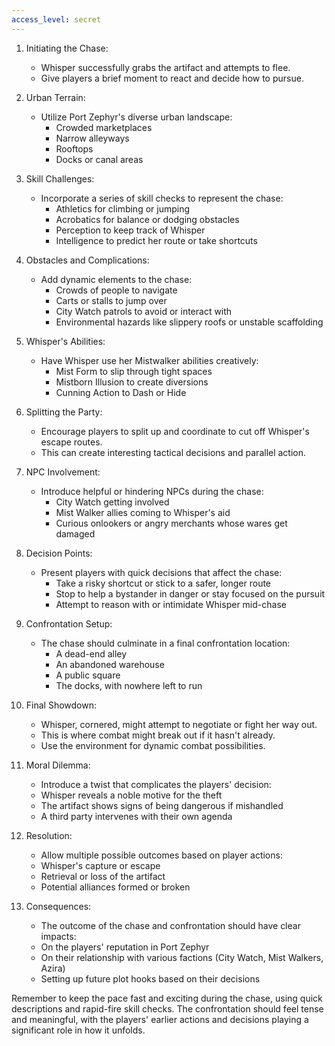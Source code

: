 ```yaml
---
access_level: secret
---
```


1. Initiating the Chase:
   - Whisper successfully grabs the artifact and attempts to flee.
   - Give players a brief moment to react and decide how to pursue.

2. Urban Terrain:
   - Utilize Port Zephyr's diverse urban landscape:
     - Crowded marketplaces
     - Narrow alleyways
     - Rooftops
     - Docks or canal areas

3. Skill Challenges:
   - Incorporate a series of skill checks to represent the chase:
     - Athletics for climbing or jumping
     - Acrobatics for balance or dodging obstacles
     - Perception to keep track of Whisper
     - Intelligence to predict her route or take shortcuts

4. Obstacles and Complications:
   - Add dynamic elements to the chase:
     - Crowds of people to navigate
     - Carts or stalls to jump over
     - City Watch patrols to avoid or interact with
     - Environmental hazards like slippery roofs or unstable scaffolding

5. Whisper's Abilities:
   - Have Whisper use her Mistwalker abilities creatively:
     - Mist Form to slip through tight spaces
     - Mistborn Illusion to create diversions
     - Cunning Action to Dash or Hide

6. Splitting the Party:
   - Encourage players to split up and coordinate to cut off Whisper's escape routes.
   - This can create interesting tactical decisions and parallel action.

7. NPC Involvement:
   - Introduce helpful or hindering NPCs during the chase:
     - City Watch getting involved
     - Mist Walker allies coming to Whisper's aid
     - Curious onlookers or angry merchants whose wares get damaged

8. Decision Points:
   - Present players with quick decisions that affect the chase:
     - Take a risky shortcut or stick to a safer, longer route
     - Stop to help a bystander in danger or stay focused on the pursuit
     - Attempt to reason with or intimidate Whisper mid-chase

9. Confrontation Setup:
   - The chase should culminate in a final confrontation location:
     - A dead-end alley
     - An abandoned warehouse
     - A public square
     - The docks, with nowhere left to run

10. Final Showdown:
    - Whisper, cornered, might attempt to negotiate or fight her way out.
    - This is where combat might break out if it hasn't already.
    - Use the environment for dynamic combat possibilities.

11. Moral Dilemma:
    - Introduce a twist that complicates the players' decision:
     - Whisper reveals a noble motive for the theft
     - The artifact shows signs of being dangerous if mishandled
     - A third party intervenes with their own agenda

12. Resolution:
    - Allow multiple possible outcomes based on player actions:
     - Whisper's capture or escape
     - Retrieval or loss of the artifact
     - Potential alliances formed or broken

13. Consequences:
    - The outcome of the chase and confrontation should have clear impacts:
     - On the players' reputation in Port Zephyr
     - On their relationship with various factions (City Watch, Mist Walkers, Azira)
     - Setting up future plot hooks based on their decisions

Remember to keep the pace fast and exciting during the chase, using quick descriptions and rapid-fire skill checks. The confrontation should feel tense and meaningful, with the players' earlier actions and decisions playing a significant role in how it unfolds.
